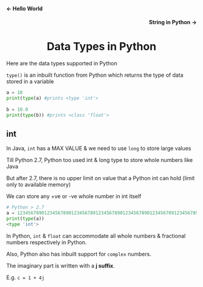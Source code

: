 <h4 align="left"> <- Hello World</h4>
<h4 align="right"> String in Python -> </h4>
<h1 align="center"> Data Types in Python </h1>
   
Here are the data types supported in Python
 
`type()` is an inbuilt function from Python which returns the type of data stored in a variable
  
```python
a = 10
print(type(a) #prints <type 'int'>
  
b = 10.0
print(type(b)) #prints <class 'float'>
```

## int
  
In Java, `int` has a MAX VALUE & we need to use `long` to store large values

Till Python 2.7, Python too used int & long type to store whole numbers like Java
  
But after 2.7, there is no upper limit on value that a Python int can hold (limit only to available memory)
  
We can store any +ve or -ve whole number in int itself 
  
```python
# Python > 2.7
a = 123456789012345678901234567891234567890123456789012345678912345678901234567890123456789`
print(type(a))
<type 'int'>
```
  


In Python, `int` & `float` can accommodate all whole numbers & fractional numbers respectively in Python. 

Also, Python also has inbuilt support for `complex` numbers. 
 
The imaginary part is written with a **j suffix**. 
  
E.g. `c = 1 + 4j`
  
 
